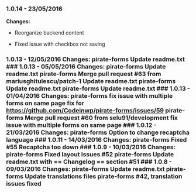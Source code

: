 
### 1.0.14 - 23/05/2016
**Changes:** 
- Reorganize backend content
- Fixed issue with checkbox not saving
 ### 1.0.13 - 12/05/2016 Changes: pirate-forms Update readme.txt ### 1.0.13 - 05/05/2016 Changes: pirate-forms Update readme.txt pirate-forms Merge pull request #63 from mariusghitulescu/patch-1 Update readme.txt pirate-forms Update readme.txt pirate-forms Update readme.txt ### 1.0.13 - 01/04/2016 Changes: pirate-forms fix issue with multiple forms on same page fix for https://github.com/Codeinwp/pirate-forms/issues/59 pirate-forms Merge pull request #60 from selu91/development fix issue with multiple forms on same page ### 1.0.12 - 21/03/2016 Changes: pirate-forms Option to change recaptcha language ### 1.0.11 - 14/03/2016 Changes: pirate-forms Fixed #55 Recaptcha too down ### 1.0.9 - 10/03/2016 Changes: pirate-forms Fixed layout issues #52 pirate-forms Update readme.txt with == Changelog == section #51 ### 1.0.8 - 09/03/2016 Changes: pirate-forms Update readme.txt pirate-forms Update translations files pirate-forms #42, translation issues fixed
